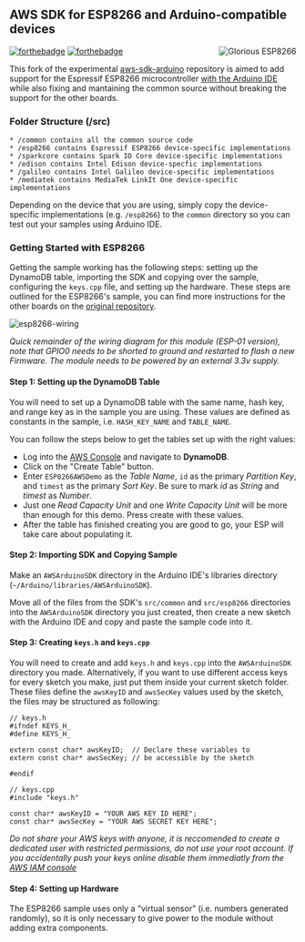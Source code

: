 ## AWS SDK for ESP8266 and Arduino-compatible devices <span clear="right">

<img src="https://cloud.githubusercontent.com/assets/6751621/12034320/94eb4d4a-ae2f-11e5-9a52-8ad3431fda68.png" alt="Glorious ESP8266" title="Glorious ESP8266" align="right" />

[![forthebadge](http://forthebadge.com/images/badges/powered-by-electricity.svg)](http://forthebadge.com) [![forthebadge](http://forthebadge.com/images/badges/uses-badges.svg)](http://forthebadge.com)

This fork of the experimental [aws-sdk-arduino](https://github.com/awslabs/aws-sdk-arduino) repository is aimed to add support for the Espressif ESP8266 microcontroller [with the Arduino IDE](https://github.com/esp8266/Arduino) while also fixing and mantaining the common source without breaking the support for the other boards.

### Folder Structure (/src)

    * /common contains all the common source code
    * /esp8266 contains Espressif ESP8266 device-specific implementations
    * /sparkcore contains Spark IO Core device-specific implementations
    * /edison contains Intel Edison device-specfic implementations
    * /galileo contains Intel Galileo device-specific implementations
    * /mediatek contains MediaTek LinkIt One device-specific implementations


Depending on the device that you are using, simply copy the device-specific implementations (e.g. `/esp8266`) to the `common` directory so you can test out your samples using Arduino IDE.

### Getting Started with ESP8266

Getting the sample working has the following steps: setting up the DynamoDB table, importing the SDK and copying over the sample, configuring the `keys.cpp` file, and setting up the hardware. These steps are outlined for the ESP8266's sample, you can find more instructions for the other boards on the [original repository](https://github.com/awslabs/aws-sdk-arduino).

![esp8266-wiring](https://github.com/daniele-salvagni/aws-sdk-esp8266/blob/master/docs/wiring.png)

*Quick remainder of the wiring diagram for this module (ESP-01 version), note that GPIO0 needs to be shorted to ground and restarted to flash a new Firmware. The module needs to be powered by an external 3.3v supply.*


#### Step 1: Setting up the DynamoDB Table

You will need to set up a DynamoDB table with the same name, hash key, and range key as in the sample you are using. These values are defined as constants in the sample, i.e. `HASH_KEY_NAME` and `TABLE_NAME`. 

You can follow the steps below to get the tables set up with the right values:

* Log into the [AWS Console](http://console.aws.amazon.com/) and navigate to **DynamoDB**.
* Click on the "Create Table" button.
* Enter `ESP8266AWSDemo` as the *Table Name*, `id` as the primary *Partition Key*, and `timest` as the primary *Sort Key*. Be sure to mark *id* as *String* and *timest* as *Number*.
* Just one *Read Capacity Unit* and one *Write Capacity Unit* will be more than enough for this demo. Press create with these values.
* After the table has finished creating you are good to go, your ESP will take care about populating it.


#### Step 2: Importing SDK and Copying Sample

Make an `AWSArduinoSDK` directory in the Arduino IDE's libraries directory (`~/Arduino/libraries/AWSArduinoSDK`).

Move all of the files from the SDK's `src/common` and `src/esp8266` directories into the `AWSArduinoSDK` directory you just created, then create a new sketch with the Arduino IDE and copy and paste the sample code into it.


#### Step 3: Creating `keys.h` and `keys.cpp`

You will need to create and add `keys.h` and `keys.cpp` into the `AWSArduinoSDK` directory you made. Alternatively, if you want to use different access keys for every sketch you make, just put them inside your current sketch folder. These files define the `awsKeyID` and `awsSecKey` values used by the sketch, the files may be structured as following:

```
// keys.h
#ifndef KEYS_H_
#define KEYS_H_

extern const char* awsKeyID;  // Declare these variables to 
extern const char* awsSecKey; // be accessible by the sketch

#endif
```

```
// keys.cpp
#include "keys.h"

const char* awsKeyID = "YOUR AWS KEY ID HERE";
const char* awsSecKey = "YOUR AWS SECRET KEY HERE";
```

*Do not share your AWS keys with anyone, it is reccomended to create a dedicated user with restricted permissions, do not use your root account. If you accidentally push your keys online disable them immediatly from the [AWS IAM console](https://console.aws.amazon.com/iam/home)*


#### Step 4: Setting up Hardware

The ESP8266 sample uses only a "virtual sensor" (i.e. numbers generated randomly), so it is only necessary to give power to the module without adding extra components.

